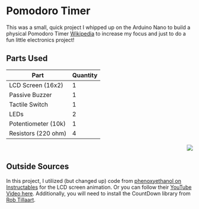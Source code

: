 # Pomodoro Timer
This was a small, quick project I whipped up on the Arduino Nano to build a physical Pomodoro Timer [Wikipedia](https://en.wikipedia.org/wiki/Pomodoro_Technique) to increase my focus and just to do a fun little electronics project! 

## Parts Used

|     Part      |   Quantity    |
| ------------- | ------------- |
| LCD Screen (16x2) |     1     |
| Passive Buzzer |     1        |
| Tactile Switch |     1        |
|     LEDs       |     2        |
| Potentiometer (10k) |     1   |
| Resistors (220 ohm)|     4    |

<img align="right" src=https://github.com/user-attachments/assets/e3aec559-6733-4e56-8947-ccb84cb1dfb6>
<br clear="right"/>

## Outside Sources
In this project, I utilized (but changed up) code from [phenoxyethanol on Instructables](https://www.instructables.com/Simple-Progress-Bar-for-Arduino-and-LCD/) for the LCD screen animation. Or you can follow their [YouTube Video here](https://www.youtube.com/watch?v=PkcyvoncWcw). Additionally, you will need to install the CountDown library from [Rob Tillaart](https://github.com/RobTillaart/CountDown).
